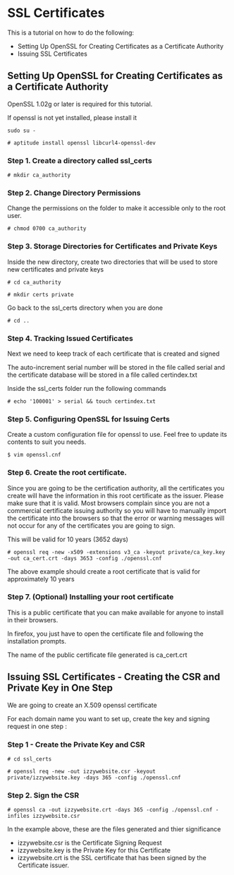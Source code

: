 
# SSL Certificates

This is a tutorial on how to do the following:

- Setting Up OpenSSL for Creating Certificates as a Certificate Authority
- Issuing SSL Certificates


## Setting Up OpenSSL for Creating Certificates as a Certificate Authority

OpenSSL 1.02g or later is required for this tutorial.

If openssl is not yet installed, please install it

```shell
sudo su -

# aptitude install openssl libcurl4-openssl-dev
```


### Step 1. Create a directory called ssl_certs

```shell
# mkdir ca_authority
```

### Step 2. Change Directory Permissions
Change the permissions on the folder to make it accessible only to the root user.

```shell
# chmod 0700 ca_authority
```

### Step 3. Storage Directories for Certificates and Private Keys
Inside the new directory, create two directories that will be used to store new certificates and private keys

```shell
# cd ca_authority

# mkdir certs private
```

Go back to the ssl_certs directory when you are done

```shell
# cd ..
```

### Step 4. Tracking Issued Certificates

Next we need to keep track of each certificate that is created and signed

The auto-increment serial number will be stored in the file called serial and the certificate database will be stored in a file called certindex.txt

Inside the ssl_certs folder run the following commands

```shell
# echo '100001' > serial && touch certindex.txt
```

### Step 5. Configuring OpenSSL for Issuing Certs

Create a custom configuration file for openssl to use. Feel free to update its contents to suit you needs.

```shell
$ vim openssl.cnf
```

### Step 6. Create the root certificate.

Since you are going to be the certification authority, all the certificates you create will
have the information in this root certificate as the issuer. Please make sure that it is valid.
Most browsers complain since you are not a commercial certificate issuing authority so you will
have to manually import the certificate into the browsers so that the error or warning messages will not occur
for any of the certificates you are going to sign.

This will be valid for 10 years (3652 days)

```shell
# openssl req -new -x509 -extensions v3_ca -keyout private/ca_key.key -out ca_cert.crt -days 3653 -config ./openssl.cnf
```

The above example should create a root certificate that is valid for approximately 10 years

### Step 7. (Optional) Installing your root certificate

This is a public certificate that you can make available for anyone to install in their browsers.

In firefox, you just have to open the certificate file and following the installation prompts.

The name of the public certificate file generated is ca_cert.crt


##  Issuing SSL Certificates - Creating the CSR and Private Key in One Step

We are going to create an X.509 openssl certificate

For each domain name you want to set up, create the key and signing request in one step :

### Step 1 - Create the Private Key and CSR

```shell
# cd ssl_certs

# openssl req -new -out izzywebsite.csr -keyout private/izzywebsite.key -days 365 -config ./openssl.cnf
```

### Step 2. Sign the CSR

```shell
# openssl ca -out izzywebsite.crt -days 365 -config ./openssl.cnf -infiles izzywebsite.csr
```

In the example above, these are the files generated and thier significance

- izzywebsite.csr is the Certificate Signing Request
- izzywebsite.key is the Private Key for this Certificate
- izzywebsite.crt is the SSL certificate that has been signed by the Certificate issuer.

